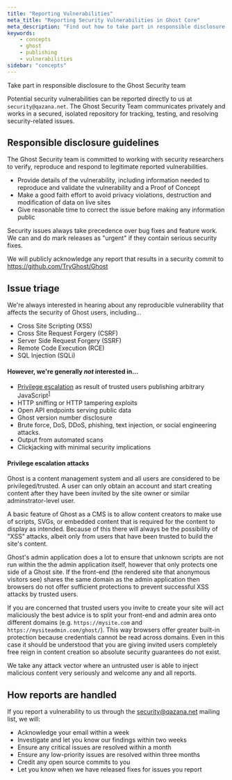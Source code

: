 ```yaml
---
title: "Reporting Vulnerabilities"
meta_title: "Reporting Security Vulnerabilities in Ghost Core"
meta_description: "Find out how to take part in responsible disclosure to the Ghost security team."
keywords:
    - concepts
    - ghost
    - publishing
    - vulnerabilities
sidebar: "concepts"
---
```


Take part in responsible disclosure to the Ghost Security team

Potential security vulnerabilities can be reported directly to us at `security@qazana.net`. The Ghost Security Team communicates privately and works in a secured, isolated repository for tracking, testing, and resolving security-related issues.


## Responsible disclosure guidelines

The Ghost Security team is committed to working with security researchers to verify, reproduce and respond to legitimate reported vulnerabilities.

- Provide details of the vulnerability, including information needed to reproduce and validate the vulnerability and a Proof of Concept
- Make a good faith effort to avoid privacy violations, destruction and modification of data on live sites
- Give reasonable time to correct the issue before making any information public

Security issues always take precedence over bug fixes and feature work. We can and do mark releases as "urgent" if they contain serious security fixes.

We will publicly acknowledge any report that results in a security commit to https://github.com/TryGhost/Ghost


## Issue triage

We're always interested in hearing about any reproducible vulnerability that affects the security of Ghost users, including...

- Cross Site Scripting (XSS)
- Cross Site Request Forgery (CSRF)
- Server Side Request Forgery (SSRF)
- Remote Code Execution (RCE)
- SQL Injection (SQLi)

#### However, we're generally _not_ interested in...

- [Privilege escalation](#privilege-escalation-attacks) as result of trusted users publishing arbitrary JavaScript<sup><a href="#privilege-escalation-attacks">1</a><sup>
- HTTP sniffing or HTTP tampering exploits
- Open API endpoints serving public data
- Ghost version number disclosure
- Brute force, DoS, DDoS, phishing, text injection, or social engineering attacks.
- Output from automated scans
- Clickjacking with minimal security implications

#### Privilege escalation attacks

Ghost is a content management system and all users are considered to be privileged/trusted. A user can only obtain an account and start creating content after they have been invited by the site owner or similar adminstrator-level user.

A basic feature of Ghost as a CMS is to allow content creators to make use of scripts, SVGs, or embedded content that is required for the content to display as intended. Because of this there will always be the possibility of "XSS" attacks, albeit only from users that have been trusted to build the site's content.

Ghost's admin application does a lot to ensure that unknown scripts are not run within the the admin application itself, however that only protects one side of a Ghost site. If the front-end (the rendered site that anonymous visitors see) shares the same domain as the admin application then browsers do not offer sufficient protections to prevent successful XSS attacks by trusted users.

If you are concerned that trusted users you invite to create your site will act maliciously the best advice is to split your front-end and admin area onto different domains (e.g. `https://mysite.com` and `https://mysiteadmin.com/ghost/`). This way browsers offer greater built-in protection because credentials cannot be read across domains. Even in this case it should be understood that you are giving invited users completely free reign in content creation so absolute security guarantees do not exist.

We take any attack vector where an untrusted user is able to inject malicious content very seriously and welcome any and all reports.

## How reports are handled

If you report a vulnerability to us through the security@qazana.net mailing list, we will:

- Acknowledge your email within a week
- Investigate and let you know our findings within two weeks
- Ensure any critical issues are resolved within a month
- Ensure any low-priority issues are resolved within three months
- Credit any open source commits to you
- Let you know when we have released fixes for issues you report
